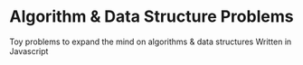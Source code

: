 # Algorithm & Data Structure Problems
 Toy problems to expand the mind on algorithms & data structures
 Written in Javascript
